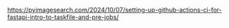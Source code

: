 https://pyimagesearch.com/2024/10/07/setting-up-github-actions-ci-for-fastapi-intro-to-taskfile-and-pre-jobs/